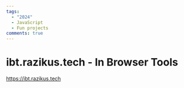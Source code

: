 ```yaml
---
tags:
  - "2024"
  - JavaScript
  - Fun projects
comments: true
---
```


# ibt.razikus.tech - In Browser Tools

https://ibt.razikus.tech
